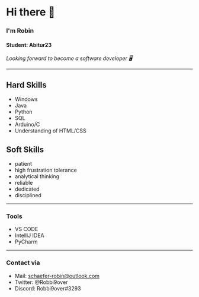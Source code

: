 # Hi there 👋
### I'm Robin 
#### Student: Abitur23

*Looking forward to become a software developer 🖥️*

---
## Hard Skills
  - Windows
  - Java
  - Python
  - SQL
  - Arduino/C
  - Understanding of HTML/CSS

## Soft Skills
  - patient
  - high frustration tolerance
  - analytical thinking
  - reliable
  - dedicated
  - disciplined
---
### Tools
  - VS CODE
  - IntelliJ IDEA
  - PyCharm

---
### Contact via
  - Mail: schaefer-robin@outlook.com
  - Twitter: @Robbi9over
  - Discord: Robbi9over#3293
<!--
**Robbi9over/Robbi9over** is a ✨ _special_ ✨ repository because its `README.md` (this file) appears on your GitHub profile.

Here are some ideas to get you started:

- 🔭 I’m currently working on ...
- 🌱 I’m currently learning ...
- 👯 I’m looking to collaborate on ...
- 🤔 I’m looking for help with ...
- 💬 Ask me about ...
- 📫 How to reach me: ...
- 😄 Pronouns: ...
- ⚡ Fun fact: ...
-->
